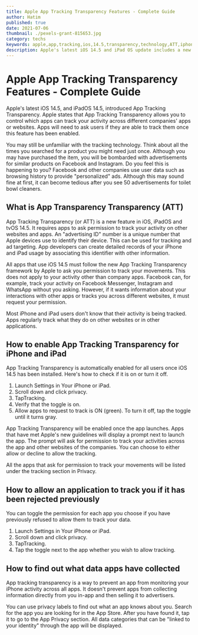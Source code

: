 ```yaml
---
title: Apple App Tracking Transparency Features - Complete Guide
author: Hatim
published: true
date: 2021-07-06
thumbnail: ./pexels-grant-815653.jpg
category: techs
keywords: apple,app,tracking,ios,14.5,transparency,technology,ATT,iphone,ipad,users,permission,track,apps,app,settings,facebook,instagram,whatsapp
description: Apple's latest iOS 14.5 and iPad OS update includes a new tracking feature. App Tracking Transparency allows you to control which apps can track your activity across different companies' apps or websites.
---
```


# Apple App Tracking Transparency Features - Complete Guide

Apple's latest iOS 14.5, and iPadOS 14.5, introduced App Tracking Transparency. Apple states that App Tracking Transparency allows you to control which apps can track your activity across different companies' apps or websites. Apps will need to ask users if they are able to track them once this feature has been enabled.

You may still be unfamiliar with the tracking technology. Think about all the times you searched for a product you might need just once. Although you may have purchased the item, you will be bombarded with advertisements for similar products on Facebook and Instagram. Do you feel this is happening to you? Facebook and other companies use user data such as browsing history to provide "personalized" ads. Although this may sound fine at first, it can become tedious after you see 50 advertisements for toilet bowl cleaners.

## What is App Transparency Transparency (ATT)

App Tracking Transparency (or ATT) is a new feature in iOS, iPadOS and tvOS 14.5. It requires apps to ask permission to track your activity on other websites and apps. An "advertising ID" number is a unique number that Apple devices use to identify their device. This can be used for tracking and ad targeting. App developers can create detailed records of your iPhone and iPad usage by associating this identifier with other information.

All apps that use iOS 14.5 must follow the new App Tracking Transparency framework by Apple to ask you permission to track your movements. This does not apply to your activity other than company apps. Facebook can, for example, track your activity on Facebook Messenger, Instagram and WhatsApp without you asking. However, if it wants information about your interactions with other apps or tracks you across different websites, it must request your permission.

Most iPhone and iPad users don't know that their activity is being tracked. Apps regularly track what they do on other websites or in other applications.

## How to enable App Tracking Transparency for iPhone and iPad

App Tracking Transparency is automatically enabled for all users once iOS 14.5 has been installed. Here's how to check if it is on or turn it off.

1. Launch Settings in Your iPhone or iPad.
2. Scroll down and click privacy.
3. TapTracking.
4. Verify that the toggle is on.
5. Allow apps to request to track is ON (green). To turn it off, tap the toggle until it turns gray.

App Tracking Transparency will be enabled once the app launches. Apps that have met Apple's new guidelines will display a prompt next to launch the app. The prompt will ask for permission to track your activities across the app and other websites of the companies. You can choose to either allow or decline to allow the tracking.

All the apps that ask for permission to track your movements will be listed under the tracking section in Privacy.

## How to allow an application to track you if it has been rejected previously

You can toggle the permission for each app you choose if you have previously refused to allow them to track your data.

1. Launch Settings in Your iPhone or iPad.
2. Scroll down and click privacy.
3. TapTracking.
4. Tap the toggle next to the app whether you wish to allow tracking.

## How to find out what data apps have collected

App tracking transparency is a way to prevent an app from monitoring your iPhone activity across all apps. It doesn't prevent apps from collecting information directly from you in-app and then selling it to advertisers.

You can use privacy labels to find out what an app knows about you.
Search for the app you are looking for in the App Store. After you have found it, tap it to go to the App Privacy section. All data categories that can be "linked to your identity" through the app will be displayed.
